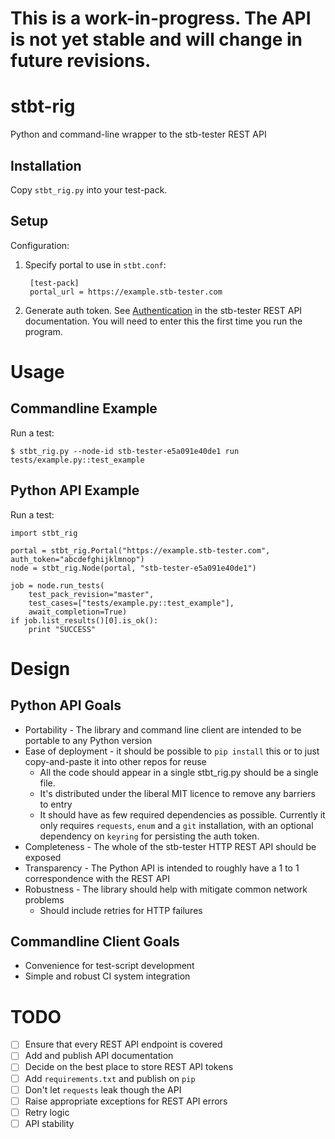 # This is a work-in-progress.  The API is not yet stable and will change in future revisions.

# stbt-rig
Python and command-line wrapper to the stb-tester REST API

## Installation

Copy `stbt_rig.py` into your test-pack.

## Setup

Configuration:

1. Specify portal to use in `stbt.conf`:

        [test-pack]
        portal_url = https://example.stb-tester.com

2. Generate auth token.  See [Authentication] in the stb-tester REST API
   documentation.  You will need to enter this the first time you run the
   program.

[Authentication]: https://stb-tester.com/manual/rest-api-v2#authentication

# Usage

## Commandline Example

Run a test:

    $ stbt_rig.py --node-id stb-tester-e5a091e40de1 run tests/example.py::test_example

## Python API Example

Run a test:

    import stbt_rig
    
    portal = stbt_rig.Portal("https://example.stb-tester.com", auth_token="abcdefghijklmnop")
    node = stbt_rig.Node(portal, "stb-tester-e5a091e40de1")

    job = node.run_tests(
        test_pack_revision="master",
        test_cases=["tests/example.py::test_example"],
        await_completion=True)
    if job.list_results()[0].is_ok():
        print "SUCCESS"

# Design

## Python API Goals

* Portability - The library and command line client are intended to be portable
  to any Python version
* Ease of deployment - it should be possible to `pip install` this or to just
  copy-and-paste it into other repos for reuse
    * All the code should appear in a single stbt_rig.py should be a single
      file.
    * It's distributed under the liberal MIT licence to remove any barriers to
      entry
    * It should have as few required dependencies as possible.  Currently it
      only requires `requests`, `enum` and a `git` installation, with an
      optional dependency on `keyring` for persisting the auth token.
* Completeness - The whole of the stb-tester HTTP REST API should be exposed
* Transparency - The Python API is intended to roughly have a 1 to 1
  correspondence with the REST API
* Robustness - The library should help with mitigate common network problems
    * Should include retries for HTTP failures

## Commandline Client Goals

* Convenience for test-script development
* Simple and robust CI system integration

# TODO

- [ ] Ensure that every REST API endpoint is covered
- [ ] Add and publish API documentation
- [ ] Decide on the best place to store REST API tokens
- [ ] Add `requirements.txt` and publish on `pip`
- [ ] Don't let `requests` leak though the API
- [ ] Raise appropriate exceptions for REST API errors
- [ ] Retry logic
- [ ] API stability

